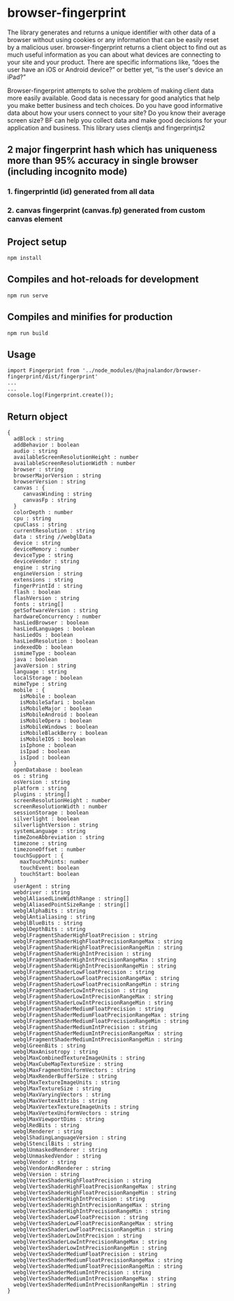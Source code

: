 # browser-fingerprint

The library generates and returns a unique identifier with other data of a browser without using cookies or any information that can be easily reset by a malicious user. 
browser-fingerprint returns a client object to find out as much useful information as you can about what devices are connecting to your site and your product. There are specific informations like, “does the user have an iOS or Android device?” or better yet, “is the user's device an iPad?”

Browser-fingerprint attempts to solve the problem of making client data more easily available. Good data is necessary for good analytics that help you make better business and tech choices. Do you have good informative data about how your users connect to your site? Do you know their average screen size? BF can help you collect data and make good decisions for your application and business.
This library uses clientjs and fingerprintjs2
## 2 major fingerprint hash which has uniqueness more than 95% accuracy in single browser (including incognito mode)
### 1. fingerprintId (id) generated from all data
### 2. canvas fingerprint (canvas.fp) generated from custom canvas element


## Project setup
  ```
  npm install
  ```
## Compiles and hot-reloads for development
  ```
  npm run serve
  ```
## Compiles and minifies for production
  ```
  npm run build
  ```
## Usage
```
import Fingerprint from '../node_modules/@hajnalandor/browser-fingerprint/dist/fingerprint' 
...
...
console.log(Fingerprint.create());
```
## Return object
  ```
  { 
    adBlock : string 
    addBehavior : boolean 
    audio : string 
    availableScreenResolutionHeight : number 
    availableScreenResolutionWidth : number 
    browser : string 
    browserMajorVersion : string
    browserVersion : string 
    canvas : {
       canvasWinding : string 
       canvasFp : string 
    }
    colorDepth : number  
    cpu : string 
    cpuClass : string 
    currentResolution : string 
    data : string //webglData 
    device : string 
    deviceMemory : number 
    deviceType : string 
    deviceVendor : string 
    engine : string 
    engineVersion : string 
    extensions : string 
    fingerPrintId : string 
    flash : boolean 
    flashVersion : string 
    fonts : string[] 
    getSoftwareVersion : string 
    hardwareConcurrency : number 
    hasLiedBrowser : boolean 
    hasLiedLanguages : boolean 
    hasLiedOs : boolean 
    hasLiedResolution : boolean 
    indexedDb : boolean 
    ismimeType : boolean 
    java : boolean 
    javaVersion : string 
    language : string 
    localStorage : boolean 
    mimeType : string 
    mobile : {
      isMobile : boolean 
      isMobileSafari : boolean 
      isMobileMajor : boolean 
      isMobileAndroid : boolean 
      isMobileOpera : boolean 
      isMobileWindows : boolean 
      isMobileBlackBerry : boolean 
      isMobileIOS : boolean 
      isIphone : boolean 
      isIpad : boolean 
      isIpod : boolean
    }
    openDatabase : boolean 
    os : string 
    osVersion : string 
    platform : string 
    plugins : string[] 
    screenResolutionHeight : number
    screenResolutionWidth : number 
    sessionStorage : boolean 
    silverlight : boolean 
    silverlightVersion : string 
    systemLanguage : string 
    timeZoneAbbreviation : string
    timezone : string 
    timezoneOffset : number 
    touchSupport : { 
      maxTouchPoints: number 
      touchEvent: boolean 
      touchStart: boolean 
    } 
    userAgent : string 
    webdriver : string 
    webglAliasedLineWidthRange : string[] 
    webglAliasedPointSizeRange : string[] 
    webglAlphaBits : string 
    webglAntialiasing : string 
    webglBlueBits : string 
    webglDepthBits : string 
    webglFragmentShaderHighFloatPrecision : string 
    webglFragmentShaderHighFloatPrecisionRangeMax : string 
    webglFragmentShaderHighFloatPrecisionRangeMin : string 
    webglFragmentShaderHighIntPrecision : string 
    webglFragmentShaderHighIntPrecisionRangeMax : string 
    webglFragmentShaderHighIntPrecisionRangeMin : string 
    webglFragmentShaderLowFloatPrecision : string 
    webglFragmentShaderLowFloatPrecisionRangeMax : string      
    webglFragmentShaderLowFloatPrecisionRangeMin : string 
    webglFragmentShaderLowIntPrecision : string   
    webglFragmentShaderLowIntPrecisionRangeMax : string   
    webglFragmentShaderLowIntPrecisionRangeMin : string 
    webglFragmentShaderMediumFloatPrecision : string 
    webglFragmentShaderMediumFloatPrecisionRangeMax : string 
    webglFragmentShaderMediumFloatPrecisionRangeMin : string 
    webglFragmentShaderMediumIntPrecision : string 
    webglFragmentShaderMediumIntPrecisionRangeMax : string 
    webglFragmentShaderMediumIntPrecisionRangeMin : string 
    webglGreenBits : string 
    webglMaxAnisotropy : string 
    webglMaxCombinedTextureImageUnits : string   
    webglMaxCubeMapTextureSize : string  
    webglMaxFragmentUniformVectors : string   
    webglMaxRenderBufferSize : string   
    webglMaxTextureImageUnits : string   
    webglMaxTextureSize : string 
    webglMaxVaryingVectors : string 
    webglMaxVertexAttribs : string 
    webglMaxVertexTextureImageUnits : string 
    webglMaxVertexUniformVectors : string 
    webglMaxViewportDims : string 
    webglRedBits : string 
    webglRenderer : string 
    webglShadingLanguageVersion : string 
    webglStencilBits : string 
    webglUnmaskedRenderer : string 
    webglUnmaskedVendor : string 
    webglVendor : string 
    webglVendorAndRenderer : string 
    webglVersion : string 
    webglVertexShaderHighFloatPrecision : string 
    webglVertexShaderHighFloatPrecisionRangeMax : string 
    webglVertexShaderHighFloatPrecisionRangeMin : string 
    webglVertexShaderHighIntPrecision : string 
    webglVertexShaderHighIntPrecisionRangeMax : string 
    webglVertexShaderHighIntPrecisionRangeMin : string 
    webglVertexShaderLowFloatPrecision : string 
    webglVertexShaderLowFloatPrecisionRangeMax : string 
    webglVertexShaderLowFloatPrecisionRangeMin : string 
    webglVertexShaderLowIntPrecision : string 
    webglVertexShaderLowIntPrecisionRangeMax : string 
    webglVertexShaderLowIntPrecisionRangeMin : string 
    webglVertexShaderMediumFloatPrecision : string 
    webglVertexShaderMediumFloatPrecisionRangeMax : string 
    webglVertexShaderMediumFloatPrecisionRangeMin : string 
    webglVertexShaderMediumIntPrecision : string 
    webglVertexShaderMediumIntPrecisionRangeMax : string 
    webglVertexShaderMediumIntPrecisionRangeMin : string 
  }
```

